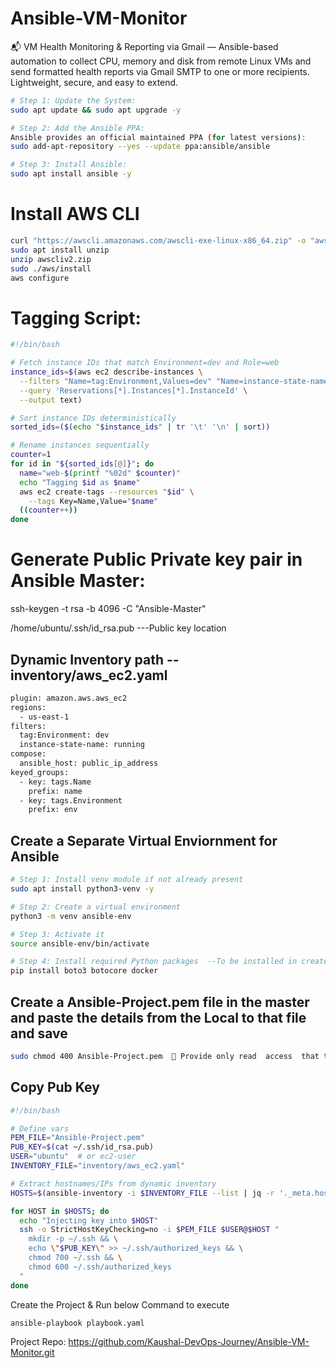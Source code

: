 # Ansible-VM-Monitor
📬 VM Health Monitoring &amp; Reporting via Gmail — Ansible-based automation to collect CPU, memory and disk from remote Linux VMs and send formatted health reports via Gmail SMTP to one or more recipients. Lightweight, secure, and easy to extend.

```bash
# Step 1: Update the System:
sudo apt update && sudo apt upgrade -y

# Step 2: Add the Ansible PPA:
Ansible provides an official maintained PPA (for latest versions):
sudo add-apt-repository --yes --update ppa:ansible/ansible

# Step 3: Install Ansible:
sudo apt install ansible -y
```

# Install AWS CLI
```bash
curl "https://awscli.amazonaws.com/awscli-exe-linux-x86_64.zip" -o "awscliv2.zip"
sudo apt install unzip
unzip awscliv2.zip
sudo ./aws/install
aws configure
```


# Tagging Script:
```bash
#!/bin/bash

# Fetch instance IDs that match Environment=dev and Role=web
instance_ids=$(aws ec2 describe-instances \
  --filters "Name=tag:Environment,Values=dev" "Name=instance-state-name,Values=running" \
  --query 'Reservations[*].Instances[*].InstanceId' \
  --output text)

# Sort instance IDs deterministically
sorted_ids=($(echo "$instance_ids" | tr '\t' '\n' | sort))

# Rename instances sequentially
counter=1
for id in "${sorted_ids[@]}"; do
  name="web-$(printf "%02d" $counter)"
  echo "Tagging $id as $name"
  aws ec2 create-tags --resources "$id" \
    --tags Key=Name,Value="$name"
  ((counter++))
done
```

# Generate Public Private key pair in Ansible Master:
ssh-keygen -t rsa -b 4096 -C "Ansible-Master"

/home/ubuntu/.ssh/id_rsa.pub  ---Public key location

## Dynamic Inventory path --inventory/aws_ec2.yaml 
```bash
plugin: amazon.aws.aws_ec2
regions:
  - us-east-1
filters:
  tag:Environment: dev
  instance-state-name: running
compose:
  ansible_host: public_ip_address
keyed_groups:
  - key: tags.Name
    prefix: name
  - key: tags.Environment
    prefix: env                               
```

## Create a Separate Virtual Enviornment for Ansible
```bash
# Step 1: Install venv module if not already present
sudo apt install python3-venv -y

# Step 2: Create a virtual environment
python3 -m venv ansible-env

# Step 3: Activate it
source ansible-env/bin/activate

# Step 4: Install required Python packages  --To be installed in created virtual enviornment
pip install boto3 botocore docker

```


## Create a Ansible-Project.pem file in the master and paste the details from the Local to that file and save
```bash
sudo chmod 400 Ansible-Project.pem   Provide only read  access  that too only owner
```

## Copy Pub Key
```bash
#!/bin/bash

# Define vars
PEM_FILE="Ansible-Project.pem"
PUB_KEY=$(cat ~/.ssh/id_rsa.pub)
USER="ubuntu"  # or ec2-user
INVENTORY_FILE="inventory/aws_ec2.yaml"

# Extract hostnames/IPs from dynamic inventory
HOSTS=$(ansible-inventory -i $INVENTORY_FILE --list | jq -r '._meta.hostvars | keys[]')

for HOST in $HOSTS; do
  echo "Injecting key into $HOST"
  ssh -o StrictHostKeyChecking=no -i $PEM_FILE $USER@$HOST "
    mkdir -p ~/.ssh && \
    echo \"$PUB_KEY\" >> ~/.ssh/authorized_keys && \
    chmod 700 ~/.ssh && \
    chmod 600 ~/.ssh/authorized_keys
  "
done
```

Create the Project & Run below Command to execute
```bash
ansible-playbook playbook.yaml
```

Project Repo: https://github.com/Kaushal-DevOps-Journey/Ansible-VM-Monitor.git

 
